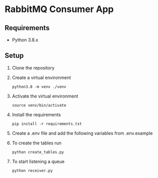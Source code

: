 # RabbitMQ Consumer App

## Requirements

- Python 3.8.x

## Setup

1. Clone the repository

2. Create a virtual environment

   ```
   python3.8 -m venv ./venv
   ```

3. Activate the virtual environment

   ```
   source venv/bin/activate
   ```

4. Install the requirements

   ```
   pip install -r requirements.txt
   ```

5. Create a .env file and add the following variables from .env.example

6. To create the tables run

   ```
   python create_tables.py
   ```

7. To start listening a queue

   ```
   python receiver.py
   ```

